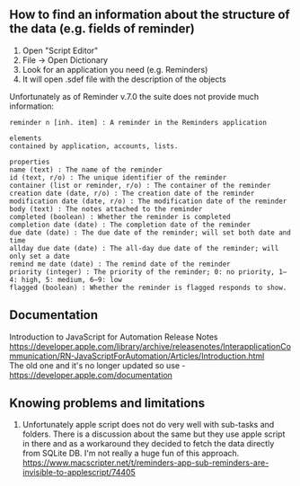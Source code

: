 ## How to find an information about the structure of the data (e.g. fields of reminder)
1. Open "Script Editor"
2. File -> Open Dictionary
3. Look for an application you need (e.g. Reminders)
4. It will open .sdef file with the description of the objects

Unfortunately as of Reminder v.7.0 the suite does not provide much information:
```text
reminder n [inh. item] : A reminder in the Reminders application

elements
contained by application, accounts, lists.

properties
name (text) : The name of the reminder
id (text, r/o) : The unique identifier of the reminder
container (list or reminder, r/o) : The container of the reminder
creation date (date, r/o) : The creation date of the reminder
modification date (date, r/o) : The modification date of the reminder
body (text) : The notes attached to the reminder
completed (boolean) : Whether the reminder is completed
completion date (date) : The completion date of the reminder
due date (date) : The due date of the reminder; will set both date and time
allday due date (date) : The all-day due date of the reminder; will only set a date
remind me date (date) : The remind date of the reminder
priority (integer) : The priority of the reminder; 0: no priority, 1–4: high, 5: medium, 6–9: low
flagged (boolean) : Whether the reminder is flagged responds to show.
```

## Documentation 
Introduction to JavaScript for Automation Release Notes  
https://developer.apple.com/library/archive/releasenotes/InterapplicationCommunication/RN-JavaScriptForAutomation/Articles/Introduction.html  
The old one and it's no longer updated so use - https://developer.apple.com/documentation

## Knowing problems and limitations
1. Unfortunately apple script does not do very well with sub-tasks and folders. There is a discussion about the same but they use apple script in there and as a workaround they decided to fetch the data directly from SQLite DB. I'm not really a huge fun of this approach.  
https://www.macscripter.net/t/reminders-app-sub-reminders-are-invisible-to-applescript/74405


